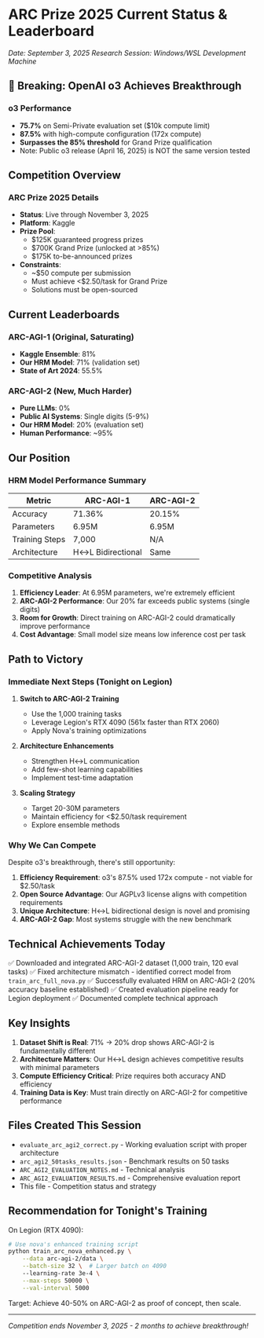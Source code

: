 # ARC Prize 2025 Current Status & Leaderboard

*Date: September 3, 2025*
*Research Session: Windows/WSL Development Machine*

## 🚨 Breaking: OpenAI o3 Achieves Breakthrough

### o3 Performance
- **75.7%** on Semi-Private evaluation set ($10k compute limit)
- **87.5%** with high-compute configuration (172x compute)
- **Surpasses the 85% threshold** for Grand Prize qualification
- Note: Public o3 release (April 16, 2025) is NOT the same version tested

## Competition Overview

### ARC Prize 2025 Details
- **Status**: Live through November 3, 2025
- **Platform**: Kaggle
- **Prize Pool**: 
  - $125K guaranteed progress prizes
  - $700K Grand Prize (unlocked at >85%)
  - $175K to-be-announced prizes
- **Constraints**:
  - ~$50 compute per submission
  - Must achieve <$2.50/task for Grand Prize
  - Solutions must be open-sourced

## Current Leaderboards

### ARC-AGI-1 (Original, Saturating)
- **Kaggle Ensemble**: 81%
- **Our HRM Model**: 71% (validation set)
- **State of Art 2024**: 55.5%

### ARC-AGI-2 (New, Much Harder)
- **Pure LLMs**: 0%
- **Public AI Systems**: Single digits (5-9%)
- **Our HRM Model**: 20% (evaluation set)
- **Human Performance**: ~95%

## Our Position

### HRM Model Performance Summary
| Metric | ARC-AGI-1 | ARC-AGI-2 |
|--------|-----------|-----------|
| Accuracy | 71.36% | 20.15% |
| Parameters | 6.95M | 6.95M |
| Training Steps | 7,000 | N/A |
| Architecture | H↔L Bidirectional | Same |

### Competitive Analysis
1. **Efficiency Leader**: At 6.95M parameters, we're extremely efficient
2. **ARC-AGI-2 Performance**: Our 20% far exceeds public systems (single digits)
3. **Room for Growth**: Direct training on ARC-AGI-2 could dramatically improve performance
4. **Cost Advantage**: Small model size means low inference cost per task

## Path to Victory

### Immediate Next Steps (Tonight on Legion)
1. **Switch to ARC-AGI-2 Training**
   - Use the 1,000 training tasks
   - Leverage Legion's RTX 4090 (561x faster than RTX 2060)
   - Apply Nova's training optimizations

2. **Architecture Enhancements**
   - Strengthen H↔L communication
   - Add few-shot learning capabilities
   - Implement test-time adaptation

3. **Scaling Strategy**
   - Target 20-30M parameters
   - Maintain efficiency for <$2.50/task requirement
   - Explore ensemble methods

### Why We Can Compete

Despite o3's breakthrough, there's still opportunity:

1. **Efficiency Requirement**: o3's 87.5% used 172x compute - not viable for $2.50/task
2. **Open Source Advantage**: Our AGPLv3 license aligns with competition requirements
3. **Unique Architecture**: H↔L bidirectional design is novel and promising
4. **ARC-AGI-2 Gap**: Most systems struggle with the new benchmark

## Technical Achievements Today

✅ Downloaded and integrated ARC-AGI-2 dataset (1,000 train, 120 eval tasks)
✅ Fixed architecture mismatch - identified correct model from `train_arc_full_nova.py`
✅ Successfully evaluated HRM on ARC-AGI-2 (20% accuracy baseline established)
✅ Created evaluation pipeline ready for Legion deployment
✅ Documented complete technical approach

## Key Insights

1. **Dataset Shift is Real**: 71% → 20% drop shows ARC-AGI-2 is fundamentally different
2. **Architecture Matters**: Our H↔L design achieves competitive results with minimal parameters
3. **Compute Efficiency Critical**: Prize requires both accuracy AND efficiency
4. **Training Data is Key**: Must train directly on ARC-AGI-2 for competitive performance

## Files Created This Session

- `evaluate_arc_agi2_correct.py` - Working evaluation script with proper architecture
- `arc_agi2_50tasks_results.json` - Benchmark results on 50 tasks
- `ARC_AGI2_EVALUATION_NOTES.md` - Technical analysis
- `ARC_AGI2_EVALUATION_RESULTS.md` - Comprehensive evaluation report
- This file - Competition status and strategy

## Recommendation for Tonight's Training

On Legion (RTX 4090):
```bash
# Use nova's enhanced training script
python train_arc_nova_enhanced.py \
    --data arc-agi-2/data \
    --batch-size 32 \  # Larger batch on 4090
    --learning-rate 3e-4 \
    --max-steps 50000 \
    --val-interval 5000
```

Target: Achieve 40-50% on ARC-AGI-2 as proof of concept, then scale.

---

*Competition ends November 3, 2025 - 2 months to achieve breakthrough!*
